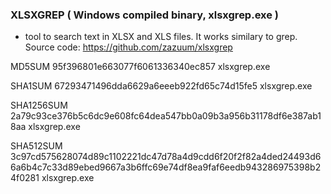 ### XLSXGREP ( Windows compiled binary, xlsxgrep.exe )
- tool to search text in XLSX and XLS files. It works similary to grep.
Source code: https://github.com/zazuum/xlsxgrep


MD5SUM 
95f396801e663077f6061336340ec857  xlsxgrep.exe

SHA1SUM 
67293471496dda6629a6eeeb922fd65c74d15fe5  xlsxgrep.exe

SHA1256SUM 
2a79c93ce376b5c6dc9e608fc64dea547bb0a09b3a956b31178df6e387ab18aa  xlsxgrep.exe

SHA512SUM
3c97cd575628074d89c1102221dc47d78a4d9cdd6f20f2f82a4ded24493d66a6b4c7c33d89ebed9667a3b6ffc69e74df8ea9faf6eedb943286975398b24f0281  xlsxgrep.exe
